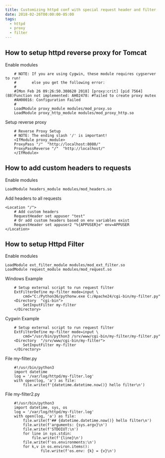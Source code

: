 ```yaml
---
title: Customizing httpd conf with special request header and filter
date: 2018-02-26T00:00:00-05:00
tags:
  - httpd
  - proxy
  - filter
---
```


## How to setup httpd reverse proxy for Tomcat

Enable modules
```
	# NOTE: If you are using Cygwin, these module requires cygserver to run!
	#       else you get the following error:
	#
	#[Mon Feb 26 09:26:50.308620 2018] [proxy:crit] [pid 7564] (88)Function not implemented: AH02478: #failed to create proxy mutex
	#AH00016: Configuration Failed
	#
	LoadModule proxy_module modules/mod_proxy.so
	LoadModule proxy_http_module modules/mod_proxy_http.so
```

Setup reverse proxy
```
	# Reverse Proxy Setup
	# NOTE: The ending slash '/' is important!
	<IfModule proxy_module>
	ProxyPass "/"  "http://localhost:8080/"
	ProxyPassReverse "/"  "http://localhost/"
	</IfModule>
```

## How to add custom headers to requests

Enable modules

	LoadModule headers_module modules/mod_headers.so

Add headers to all requests

	<Location "/">
		# Add custom headers
		RequestHeader set appuser "test"
		# Or add custom headers based on env variables exist
		RequestHeader set appuser2 "%{APPUSER}e" env=APPUSER
	</Location>


## How to setup Httpd Filter

Enable modules

	LoadModule ext_filter_module modules/mod_ext_filter.so
	LoadModule request_module modules/mod_request.so


Windows Example
```
	# Setup external script to run request filter
	ExtFilterDefine my-filter mode=input \
		cmd="C:/Python36/pythonw.exe C:/Apache24/cgi-bin/my-filter.py"
	<Directory  "cgi-bin">
		SetInputFilter my-filter
	</Directory>
```

Cygwin Example
```
	# Setup external script to run request filter
	ExtFilterDefine my-filter mode=input \
		cmd="/usr/bin/python3 /srv/www/cgi-bin/my-filter/my-filter.py"
	<Directory  "/srv/www/cgi-bin/my-filter">
		SetInputFilter my-filter
	</Directory>
```

File my-filter.py
```
	#!/usr/bin/python3
	import datetime
	log = '/var/log/httpd/my-filter.log'
	with open(log, 'a') as file:
		file.write(f'{datetime.datetime.now()} hello filter\n')
```

File my-filter2.py
```
	#!/usr/bin/python3
	import datetime, sys, os
	log = '/var/log/httpd/my-filter.log'
	with open(log, 'a') as file:
		file.write(f'## {datetime.datetime.now()} hello filter\n')
		file.write(f'arguments: {sys.argv}\n')
		file.write(f'STDOIUT:\n')
		for line in sys.stdin:
			file.write(f'{line}\n')
		file.write(f'os.environments:\n')
		for k,v in os.environ.items():
				file.write(f'os.env: {k} = {v}\n')
```
